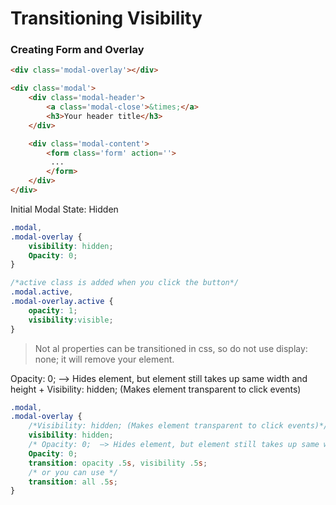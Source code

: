# Transitioning Visibility


### Creating Form and Overlay

```html
<div class='modal-overlay'></div>

<div class='modal'>
    <div class='modal-header'>
        <a class='modal-close'>&times;</a>
        <h3>Your header title</h3>
    </div>

    <div class='modal-content'>
        <form class='form' action=''>
         ...
        </form>
    </div>
</div>
```
Initial Modal State: Hidden

```css
.modal,
.modal-overlay {
    visibility: hidden;
    Opacity: 0;
}

/*active class is added when you click the button*/
.modal.active,
.modal-overlay.active {
    opacity: 1;
    visibility:visible;
}
```

>Not al properties can be transitioned in css, so do not use display: none;  it will remove your element. 

Opacity: 0;  —> Hides element, but element still takes up same width and height +
Visibility: hidden; (Makes element transparent to click events)

```css
.modal,
.modal-overlay {
    /*Visibility: hidden; (Makes element transparent to click events)*/
    visibility: hidden;
    /* Opacity: 0;  —> Hides element, but element still takes up same width and height */
    Opacity: 0; 
    transition: opacity .5s, visibility .5s;
    /* or you can use */
    transition: all .5s;
}
```

